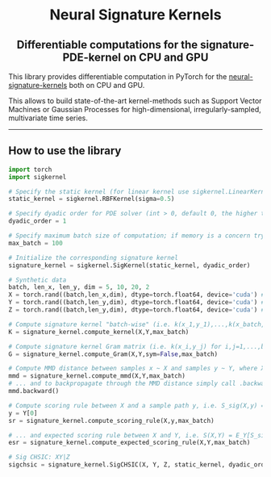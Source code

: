 <h1 align='center'>Neural Signature Kernels</h1>
<h2 align='center'>Differentiable computations for the signature-PDE-kernel on CPU and GPU</h2>

This library provides differentiable computation in PyTorch for the [neural-signature-kernels](https://arxiv.org/abs/2303.17671) both on CPU and GPU.

This allows to build state-of-the-art kernel-methods such as Support Vector Machines or Gaussian Processes for high-dimensional, irregularly-sampled, multivariate time series.

---

## How to use the library

```python
import torch
import sigkernel

# Specify the static kernel (for linear kernel use sigkernel.LinearKernel())
static_kernel = sigkernel.RBFKernel(sigma=0.5)

# Specify dyadic order for PDE solver (int > 0, default 0, the higher the more accurate but slower)
dyadic_order = 1

# Specify maximum batch size of computation; if memory is a concern try reducing max_batch, default=100
max_batch = 100

# Initialize the corresponding signature kernel
signature_kernel = sigkernel.SigKernel(static_kernel, dyadic_order)

# Synthetic data
batch, len_x, len_y, dim = 5, 10, 20, 2
X = torch.rand((batch,len_x,dim), dtype=torch.float64, device='cuda') # shape (batch,len_x,dim)
Y = torch.rand((batch,len_y,dim), dtype=torch.float64, device='cuda') # shape (batch,len_y,dim)
Z = torch.rand((batch,len_y,dim), dtype=torch.float64, device='cuda') # shape (batch,len_y,dim)

# Compute signature kernel "batch-wise" (i.e. k(x_1,y_1),...,k(x_batch, y_batch))
K = signature_kernel.compute_kernel(X,Y,max_batch)

# Compute signature kernel Gram matrix (i.e. k(x_i,y_j) for i,j=1,...,batch), also works for different batch_x != batch_y)
G = signature_kernel.compute_Gram(X,Y,sym=False,max_batch)

# Compute MMD distance between samples x ~ X and samples y ~ Y, where X,Y are two distributions on path space...
mmd = signature_kernel.compute_mmd(X,Y,max_batch)
# ... and to backpropagate through the MMD distance simply call .backward(), like any other PyTorch loss function
mmd.backward()

# Compute scoring rule between X and a sample path y, i.e. S_sig(X,y) = E[k(X,X)] - 2E[k(X,y] ...
y = Y[0]
sr = signature_kernel.compute_scoring_rule(X,y,max_batch)

# ... and expected scoring rule between X and Y, i.e. S(X,Y) = E_Y[S_sig(X,y)]
esr = signature_kernel.compute_expected_scoring_rule(X,Y,max_batch)

# Sig CHSIC: XY|Z
sigchsic = signature_kernel.SigCHSIC(X, Y, Z, static_kernel, dyadic_order=1, eps=0.1)
```
